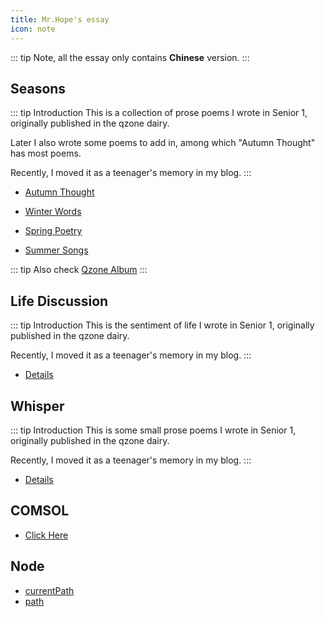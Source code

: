 ```yaml
---
title: Mr.Hope's essay
icon: note
---
```


::: tip
Note, all the essay only contains **Chinese** version.
:::

## Seasons

::: tip Introduction
This is a collection of prose poems I wrote in Senior 1, originally published in the qzone dairy.

Later I also wrote some poems to add in, among which "Autumn Thought" has most poems.

Recently, I moved it as a teenager's memory in my blog.
:::

- [Autumn Thought](fall/catalog.md)

- [Winter Words](winter/note.md)

- [Spring Poetry](spring/1.md)

- [Summer Songs](summer/1.md)

::: tip
Also check [Qzone Album](https://user.qzone.qq.com/1178522294)
:::

## Life Discussion

::: tip Introduction
This is the sentiment of life I wrote in Senior 1, originally published in the qzone dairy.

Recently, I moved it as a teenager's memory in my blog.
:::

- [Details](life/readme.md)

## Whisper

::: tip Introduction
This is some small prose poems I wrote in Senior 1, originally published in the qzone dairy.

Recently, I moved it as a teenager's memory in my blog.
:::

- [Details](poem/readme.md)

## COMSOL

- [Click Here](/note/comsol/readme.md)

## Node

- [currentPath](nodeJS/2019-9-10-currentPath.md)
- [path](nodeJS/2019-9-20-path.md)
